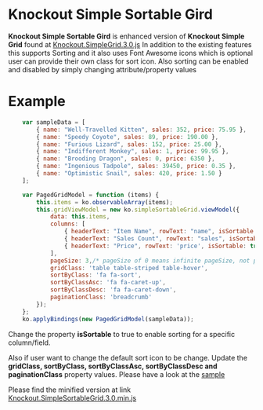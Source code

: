 Knockout Simple Sortable Gird
=============================

**Knockout Simple Sortable Gird** is enhanced version of **Knockout Simple Grid** found at [Knockout.SimpleGrid.3.0.js](http://knockoutjs.com/examples/resources/knockout.simpleGrid.3.0.js)
In addition to the existing features this supports Sorting and it also uses Font Awesome icons which is optional user can provide their own class for sort icon.
Also sorting can be enabled and disabled by simply changing attribute/property values

Example
==
```javascript
    var sampleData = [
        { name: "Well-Travelled Kitten", sales: 352, price: 75.95 },
        { name: "Speedy Coyote", sales: 89, price: 190.00 },
        { name: "Furious Lizard", sales: 152, price: 25.00 },
        { name: "Indifferent Monkey", sales: 1, price: 99.95 },
        { name: "Brooding Dragon", sales: 0, price: 6350 },
        { name: "Ingenious Tadpole", sales: 39450, price: 0.35 },
        { name: "Optimistic Snail", sales: 420, price: 1.50 }
    ];

    var PagedGridModel = function (items) {
        this.items = ko.observableArray(items);
        this.gridViewModel = new ko.simpleSortableGrid.viewModel({
            data: this.items,
            columns: [
                { headerText: "Item Name", rowText: "name", isSortable: true },
                { headerText: "Sales Count", rowText: "sales", isSortable: true },
                { headerText: "Price", rowText: 'price', isSortable: true }
            ],
            pageSize: 3,/* pageSize of 0 means infinite pageSize, not paginated */
            gridClass: 'table table-striped table-hover',
            sortByClass: 'fa fa-sort',
            sortByClassAsc: 'fa fa-caret-up',
            sortByClassDesc: 'fa fa-caret-down',
            paginationClass: 'breadcrumb'
        });
    };
    ko.applyBindings(new PagedGridModel(sampleData));
```

Change the property **isSortable** to true to enable sorting for a specific column/field.

Also if user want to change the default sort icon to be change. Update the **gridClass, sortByClass, sortByClassAsc, sortByClassDesc and paginationClass** property values. Please have a look at the [sample](sample01.html)

Please find the minified version at link [Knockout.SimpleSortableGrid.3.0.min.js](https://github.com/shiljopaulson/Knockout.simpleSortableGrid/blob/master/js/knockout.simpleSortableGrid.3.0.min.js)
